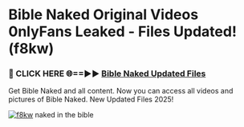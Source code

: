 # Bible Naked Original Videos 0nlyFans Leaked - Files Updated! (f8kw)

<h3>🔴 CLICK HERE 🌐==►► <a href="https://tinyurl.com/up5wt9bj" rel="nofollow">Bible Naked Updated Files</a></h3>

Get Bible Naked and all content. Now you can access all videos and pictures of Bible Naked. New Updated Files 2025!

[![f8kw](https://i.imgur.com/ABiUzMV.gif)](https://tinyurl.com/up5wt9bj)
naked in the bible